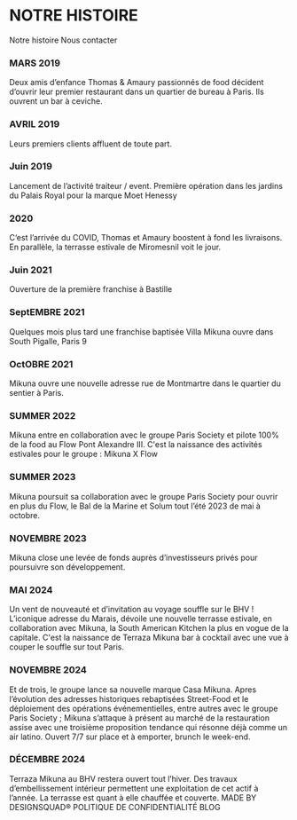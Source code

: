 # NOTRE HISTOIRE
Notre histoire
Nous contacter
### MARS 2019
Deux amis d’enfance Thomas & Amaury passionnés de food décident d’ouvrir leur premier restaurant dans un quartier de bureau à Paris. Ils ouvrent un bar à ceviche.
### AVRIL 2019
Leurs premiers clients affluent de toute part.
### Juin 2019
Lancement de l’activité traiteur / event.
Première opération dans les jardins du Palais Royal pour la marque Moet Henessy 
### 2020
C‘est l’arrivée du COVID, Thomas et Amaury boostent à fond les livraisons. 
En parallèle, la terrasse estivale de Miromesnil voit le jour. 
### Juin 2021
Ouverture de la première franchise à Bastille
### SeptEMBRE 2021
Quelques mois plus tard une franchise baptisée Villa Mikuna ouvre dans South Pigalle, Paris 9
### OctOBRE 2021 
Mikuna ouvre une nouvelle adresse rue de Montmartre dans le quartier du sentier à Paris.
### SUMMER 2022
Mikuna entre en collaboration avec le groupe Paris Society et pilote 100% de la food au Flow Pont Alexandre III.
C'est la naissance des activités estivales pour le groupe : Mikuna X Flow 
### SUMMER 2023
Mikuna poursuit sa collaboration avec le groupe Paris Society pour ouvrir en plus du Flow, le Bal de la Marine et Solum tout l’été 2023 de mai à octobre.
### NOVEMBRE 2023
Mikuna close une levée de fonds auprès d’investisseurs privés pour poursuivre son développement. 
### MAI 2024
Un vent de nouveauté et d’invitation au voyage souffle sur le BHV !
L’iconique adresse du Marais, dévoile une nouvelle terrasse estivale, en collaboration avec Mikuna, la South American Kitchen la plus en vogue de la capitale.
C'est la naissance de Terraza Mikuna bar à cocktail avec une vue à couper le souffle sur tout Paris.
### NOVEMBRE 2024
Et de trois, le groupe lance sa nouvelle marque Casa Mikuna. Apres l’évolution des adresses historiques rebaptisées Street-Food et le déploiement des opérations événementielles, entre autres avec le groupe Paris Society ; Mikuna s’attaque à présent au marché de la restauration assise avec une troisième proposition tendance qui résonne déjà comme un air latino.
Ouvert 7/7 sur place et à emporter, brunch le week-end.
### DÉCEMBRE 2024
Terraza Mikuna au BHV restera ouvert tout l’hiver. 
Des travaux d’embellissement intérieur permettent une exploitation de cet actif à l’année.
La terrasse est quant à elle chauffée et couverte.
MADE BY DESIGNSQUAD®
POLITIQUE DE CONFIDENTIALITÉ
BLOG
